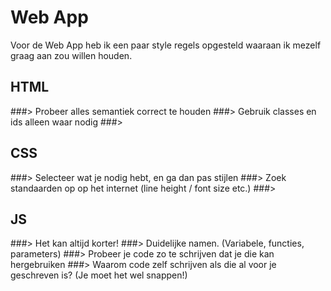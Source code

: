 # Web App

Voor de Web App heb ik een paar style regels opgesteld waaraan ik mezelf graag aan zou willen houden.

## HTML

###> Probeer alles semantiek correct te houden
###> Gebruik classes en ids alleen waar nodig
###> 

## CSS

###> Selecteer wat je nodig hebt, en ga dan pas stijlen
###> Zoek standaarden op op het internet (line height / font size etc.)
###> 

## JS

###> Het kan altijd korter!
###> Duidelijke namen. (Variabele, functies, parameters)
###> Probeer je code zo te schrijven dat je die kan hergebruiken
###> Waarom code zelf schrijven als die al voor je geschreven is? (Je moet het wel snappen!)